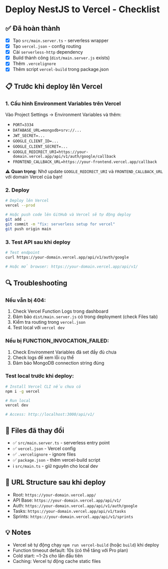 # Deploy NestJS to Vercel - Checklist

## ✅ Đã hoàn thành

- [x] Tạo `src/main.server.ts` - serverless wrapper
- [x] Tạo `vercel.json` - config routing
- [x] Cài `serverless-http` dependency
- [x] Build thành công (`dist/main.server.js` exists)
- [x] Thêm `.vercelignore`
- [x] Thêm script `vercel-build` trong package.json

## 📋 Trước khi deploy lên Vercel

### 1. Cấu hình Environment Variables trên Vercel

Vào Project Settings → Environment Variables và thêm:

- `PORT=3334`
- `DATABASE_URL=mongodb+srv://...`
- `JWT_SECRET=...`
- `GOOGLE_CLIENT_ID=...`
- `GOOGLE_CLIENT_SECRET=...`
- `GOOGLE_REDIRECT_URI=https://your-domain.vercel.app/api/v1/auth/google/callback`
- `FRONTEND_CALLBACK_URL=https://your-frontend.vercel.app/callback`

⚠️ **Quan trọng**: Nhớ update `GOOGLE_REDIRECT_URI` và `FRONTEND_CALLBACK_URL` với domain Vercel của bạn!

### 2. Deploy

```bash
# Deploy lên Vercel
vercel --prod

# Hoặc push code lên GitHub và Vercel sẽ tự động deploy
git add .
git commit -m "fix: serverless setup for vercel"
git push origin main
```

### 3. Test API sau khi deploy

```bash
# Test endpoint
curl https://your-domain.vercel.app/api/v1/auth/google

# Hoặc mở browser: https://your-domain.vercel.app/api/v1/
```

## 🔍 Troubleshooting

### Nếu vẫn bị 404:

1. Check Vercel Function Logs trong dashboard
2. Đảm bảo `dist/main.server.js` có trong deployment (check Files tab)
3. Kiểm tra routing trong `vercel.json`
4. Test local với `vercel dev`

### Nếu bị FUNCTION_INVOCATION_FAILED:

1. Check Environment Variables đã set đầy đủ chưa
2. Check logs để xem lỗi cụ thể
3. Đảm bảo MongoDB connection string đúng

### Test local trước khi deploy:

```bash
# Install Vercel CLI nếu chưa có
npm i -g vercel

# Run local
vercel dev

# Access: http://localhost:3000/api/v1/
```

## 📁 Files đã thay đổi

- ✅ `src/main.server.ts` - serverless entry point
- ✅ `vercel.json` - Vercel config
- ✅ `.vercelignore` - ignore files
- ✅ `package.json` - thêm vercel-build script
- ℹ️ `src/main.ts` - giữ nguyên cho local dev

## 🎯 URL Structure sau khi deploy

- Root: `https://your-domain.vercel.app/`
- API Base: `https://your-domain.vercel.app/api/v1/`
- Auth: `https://your-domain.vercel.app/api/v1/auth/google`
- Tasks: `https://your-domain.vercel.app/api/v1/tasks`
- Sprints: `https://your-domain.vercel.app/api/v1/sprints`

## 💡 Notes

- Vercel sẽ tự động chạy `npm run vercel-build` (hoặc `build`) khi deploy
- Function timeout default: 10s (có thể tăng với Pro plan)
- Cold start: ~1-2s cho lần đầu tiên
- Caching: Vercel tự động cache static files
